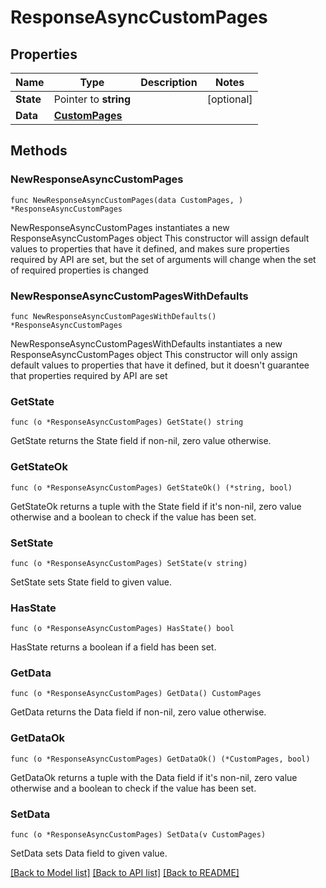 # ResponseAsyncCustomPages

## Properties

Name | Type | Description | Notes
------------ | ------------- | ------------- | -------------
**State** | Pointer to **string** |  | [optional] 
**Data** | [**CustomPages**](CustomPages.md) |  | 

## Methods

### NewResponseAsyncCustomPages

`func NewResponseAsyncCustomPages(data CustomPages, ) *ResponseAsyncCustomPages`

NewResponseAsyncCustomPages instantiates a new ResponseAsyncCustomPages object
This constructor will assign default values to properties that have it defined,
and makes sure properties required by API are set, but the set of arguments
will change when the set of required properties is changed

### NewResponseAsyncCustomPagesWithDefaults

`func NewResponseAsyncCustomPagesWithDefaults() *ResponseAsyncCustomPages`

NewResponseAsyncCustomPagesWithDefaults instantiates a new ResponseAsyncCustomPages object
This constructor will only assign default values to properties that have it defined,
but it doesn't guarantee that properties required by API are set

### GetState

`func (o *ResponseAsyncCustomPages) GetState() string`

GetState returns the State field if non-nil, zero value otherwise.

### GetStateOk

`func (o *ResponseAsyncCustomPages) GetStateOk() (*string, bool)`

GetStateOk returns a tuple with the State field if it's non-nil, zero value otherwise
and a boolean to check if the value has been set.

### SetState

`func (o *ResponseAsyncCustomPages) SetState(v string)`

SetState sets State field to given value.

### HasState

`func (o *ResponseAsyncCustomPages) HasState() bool`

HasState returns a boolean if a field has been set.

### GetData

`func (o *ResponseAsyncCustomPages) GetData() CustomPages`

GetData returns the Data field if non-nil, zero value otherwise.

### GetDataOk

`func (o *ResponseAsyncCustomPages) GetDataOk() (*CustomPages, bool)`

GetDataOk returns a tuple with the Data field if it's non-nil, zero value otherwise
and a boolean to check if the value has been set.

### SetData

`func (o *ResponseAsyncCustomPages) SetData(v CustomPages)`

SetData sets Data field to given value.



[[Back to Model list]](../README.md#documentation-for-models) [[Back to API list]](../README.md#documentation-for-api-endpoints) [[Back to README]](../README.md)


